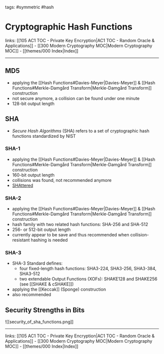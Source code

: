 tags: #symmetric #hash

# Cryptographic Hash Functions

links: [[105 AC1 TOC - Private Key Encryption|AC1 TOC - Random Oracle & Applications]] - [[300 Modern Cryptography MOC|Modern Cryptography MOC]] - [[themes/000 Index|Index]]

---

## MD5

- applying the [[Hash Functions#Davies-Meyer|Davies-Meyer]] & [[Hash Functions#Merkle-Damgård Transform|Merkle-Damgård Transform]] construction
- not secure anymore, a collision can be found under one minute
- 128-bit output length

## SHA

- *Secure Hash Algorithms* (SHA) refers to a set of cryptographic hash functions standardized by NIST

### SHA-1
- applying the [[Hash Functions#Davies-Meyer|Davies-Meyer]] & [[Hash Functions#Merkle-Damgård Transform|Merkle-Damgård Transform]] construction
- 160-bit output length
- collisions was found, not recommended anymore
- [SHAttered](https://shattered.io/)

### SHA-2

- applying the [[Hash Functions#Davies-Meyer|Davies-Meyer]] & [[Hash Functions#Merkle-Damgård Transform|Merkle-Damgård Transform]] construction
- hash family with two related hash functions: SHA-256 and SHA-512
- 256- or 512-bit output length
- currently appear to be save and thus recommended when collision-resistant hashing is needed

### SHA-3

- SHA-3 Standard defines:
	- four fixed-length hash functions: SHA3-224, SHA3-256, SHA3-384, SHA3-512
	- two extendable Output Functions (XOFs): SHAKE128 and SHAKE256 (see [[SHAKE & cSHAKE]])
- applying the [[Keccak]] (Sponge) construction
- also recommended


## Security Strengths in Bits

![[security_of_sha_functions.png]]

---
links: [[105 AC1 TOC - Private Key Encryption|AC1 TOC - Random Oracle & Applications]] - [[300 Modern Cryptography MOC|Modern Cryptography MOC]] - [[themes/000 Index|Index]]